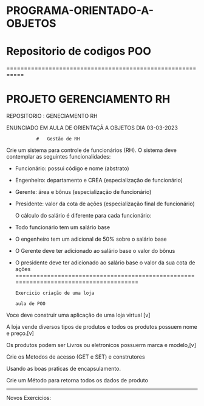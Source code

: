 # PROGRAMA-ORIENTADO-A-OBJETOS

# Repositorio de codigos POO
===========================================================

#       PROJETO GERENCIAMENTO RH 

REPOSITORIO : GENECIAMENTO RH 

ENUNCIADO EM AULA DE ORIENTAÇÃ A OBJETOS DIA 03-03-2023  
            
               #   Gestão de RH

  Crie um sistema para controle de funcionários (RH). 
  O sistema deve contemplar as seguintes funcionalidades: 
- Funcionário: possui código e nome (abstrato) 
- Engenheiro: departamento e CREA (especialização de funcionário) 

- Gerente: área e bônus (especialização de funcionário) 
- Presidente: valor da cota de ações (especialização final de funcionário)

  O cálculo do salário é diferente para cada funcionário: 
- Todo funcionário tem um salário base 
- O engenheiro tem um adicional de 50% sobre o salário base 
- O Gerente deve ter adicionado ao salário base o valor do bônus 
- O presidente deve ter adicionado ao salário base o valor da sua cota de ações
======================================================================================

      Exercicio criação de uma loja 
      
      aula de POO
Voce deve construir uma aplicação de uma loja virtual [v]

A loja vende diversos tipos de produtos e todos os produtos possuem nome e preço.[v]

Os produtos podem ser Livros ou eletronicos possuerm marca e modelo,[v]

Crie os Metodos de acesso  (GET e SET) e construtores

Usando as boas praticas de encapsulamento.

Crie um Método para retorna todos os dados de produto
_____________________________________________________________________________________________________________________

Novos Exercicios:
